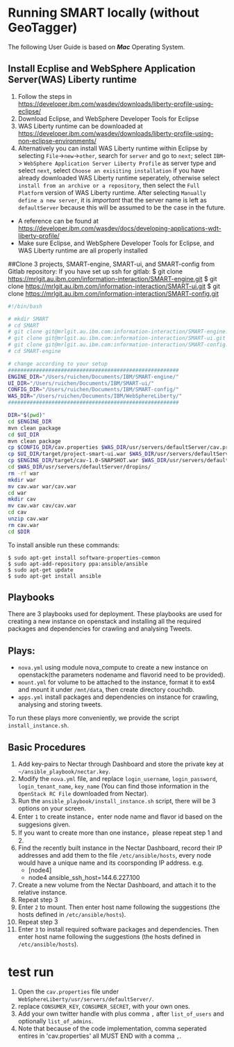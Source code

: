 # Running SMART locally (without GeoTagger)

The following User Guide is based on ***Mac*** Operating System. 

## Install Ecplise and WebSphere Application Server(WAS) Liberty runtime
1.	Follow the steps in https://developer.ibm.com/wasdev/downloads/liberty-profile-using-eclipse/  
2.	Download Eclipse, and WebSphere Developer Tools for Eclipse 
3.	WAS Liberty runtime can be downloaded at https://developer.ibm.com/wasdev/downloads/liberty-profile-using-non-eclipse-environments/
4.	Alternatively you can install WAS Liberty runtime within Eclipse by selecting `File`->`new`->`other`, search for `server` and go to `next`; select `IBM`-> `WebSphere Application Server Liberty Profile` as server type and select `next`, select `Choose an exisiting installation` if you have already downloaded WAS Liberty runtime seperately, otherwise select `install from an archive or a repository`, then select the `Full Platform` version of WAS Liberty runtime. After selecting `Manually define a new server`, it is *important* that the server name is left as `defaultServer` because this will be assumed to be the case in the future.
* A reference can be found at https://developer.ibm.com/wasdev/docs/developing-applications-wdt-liberty-profile/  
* Make sure Eclipse, and WebSphere Developer Tools for Eclipse, and WAS Liberty runtime are all properly installed

##Clone 3 projects, SMART-engine, SMART-ui, and SMART-config from Gitlab repository:
If you have set up ssh for gitlab:
$ git clone https://mrlgit.au.ibm.com/information-interaction/SMART-engine.git
$ git clone https://mrlgit.au.ibm.com/information-interaction/SMART-ui.git
$ git clone https://mrlgit.au.ibm.com/information-interaction/SMART-config.git

```bash
#!/bin/bash

# mkdir SMART
# cd SMART
# git clone git@mrlgit.au.ibm.com:information-interaction/SMART-engine.git
# git clone git@mrlgit.au.ibm.com:information-interaction/SMART-ui.git
# git clone git@mrlgit.au.ibm.com:information-interaction/SMART-config.git
# cd SMART-engine

# change according to your setup
#######################################################
ENGINE_DIR="/Users/ruichen/Documents/IBM/SMART-engine/"
UI_DIR="/Users/ruichen/Documents/IBM/SMART-ui/"
CONFIG_DIR="/Users/ruichen/Documents/IBM/SMART-config/"
WAS_DIR="/Users/ruichen/Documents/IBM/WebSphereLiberty/"
#######################################################

DIR="$(pwd)"
cd $ENGINE_DIR
mvn clean package
cd $UI_DIR
mvn clean package
cp $CONFIG_DIR/cav.properties $WAS_DIR/usr/servers/defaultServer/cav.properties
cp $UI_DIR/target/project-smart-ui.war $WAS_DIR/usr/servers/defaultServer/dropins/project-smart-ui.war
cp $ENGINE_DIR/target/cav-1.0-SNAPSHOT.war $WAS_DIR/usr/servers/defaultServer/dropins/cav.war
cd $WAS_DIR/usr/servers/defaultServer/dropins/
rm -rf war
mkdir war
mv cav.war war/cav.war 
cd war
mkdir cav
mv cav.war cav/cav.war
cd cav
unzip cav.war 
rm cav.war
cd $DIR
```
To install ansible run these commands:
	
	$ sudo apt-get install software-properties-common
	$ sudo apt-add-repository ppa:ansible/ansible
	$ sudo apt-get update
	$ sudo apt-get install ansible

## Playbooks
There are 3 playbooks used for deployment. These playbooks are used for creating a new instance on openstack and installing all the required packages and dependencies for crawling and analysing Tweets.

## Plays:
* `nova.yml` using module nova_compute to create a new instance on openstack(the parameters nodename and flavorid need to be provided).
* `mount.yml` for volume to be attached to the instance, format it to ext4 and mount it under `/mnt/data`, then create directory couchdb.
* `apps.yml` install packages and dependencies on instance for crawling, analysing and storing tweets.

To run these plays more conveniently, we provide the script `install_instance.sh`.

## Basic Procedures

1.	Add key-pairs to Nectar through Dashboard and store the private key at `~/ansible_playbook/nectar.key`.
2.	Modify the `nova.yml` file, and replace `login_username`, `login_password`, `login_tenant_name`, `key_name` (You can find those information in the `OpenStack RC File` downloaded from Nectar).
3.	Run the `ansible_playbook/install_instance.sh` script, there will be 3 options on your screen.
4.	Enter `1` to create instance，enter node name and flavor id based on the suggesions given.
5.	If you want to create more than one instance，please repeat step 1 and 2.
6.	Find the recently built instance in the Nectar Dashboard, record their IP addresses and add them to the file `/etc/ansible/hosts`, every node would have a unique name and its coorsponding IP address. e.g.
	* [node4]
	* node4 ansible_ssh_host=144.6.227.100
7.	Create a new volume from the Nectar Dashboard, and attach it to the relative instance.
8.	Repeat step 3
9.	Enter `2` to mount. Then enter host name following the suggestions (the hosts defined in `/etc/ansible/hosts`).
10.	Repeat step 3
11.	Enter `3` to install required software packages and dependencies. Then enter host name following the suggestions (the hosts defined in `/etc/ansible/hosts`).

# test run

	
1.	Open the `cav.properties` file under `WebSphereLiberty/usr/servers/defaultServer/`. 
2.	replace `CONSUMER_KEY`, `CONSUMER_SECRET`, with your own ones.
3.	Add your own twitter handle with plus comma `,` after `list_of_users` and optionally `list_of_admins`.
4.	Note that because of the code implementation, comma seperated entires in 'cav.properties' all MUST END with a comma `,`.
